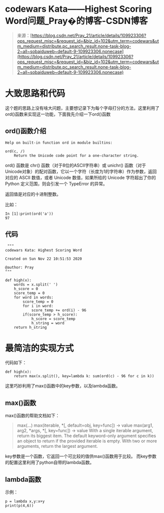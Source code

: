<!--yml
category: codewars
date: 2022-08-13 11:44:16
-->

# codewars Kata——Highest Scoring Word问题_Pray�的博客-CSDN博客

> 来源：[https://blog.csdn.net/Pray_21/article/details/109923306?ops_request_misc=&request_id=&biz_id=102&utm_term=codewars&utm_medium=distribute.pc_search_result.none-task-blog-2~all~sobaiduweb~default-9-109923306.nonecase](https://blog.csdn.net/Pray_21/article/details/109923306?ops_request_misc=&request_id=&biz_id=102&utm_term=codewars&utm_medium=distribute.pc_search_result.none-task-blog-2~all~sobaiduweb~default-9-109923306.nonecase)

# 大致思路和代码

这个题的思路上没有啥大问题，主要想记录下为每个字母打分的方法，这里利用了ord()函数来实现这一功能，下面我先介绍一下ord()函数

## ord()函数介绍

```
Help on built-in function ord in module builtins:

ord(c, /)
	Return the Unicode code point for a one-character string. 
```

ord() 函数是 chr() 函数（对于8位的ASCII字符串）或 unichr() 函数（对于Unicode对象）的配对函数，它以一个字符（长度为1的字符串）作为参数，返回对应的 ASCII 数值，或者 Unicode 数值，如果所给的 Unicode 字符超出了你的 Python 定义范围，则会引发一个 TypeError 的异常。

返回值是对应的十进制整数。

比如：

```
In [1]:print(ord('a'))
97 
```

## 代码

```
 """
codewars Kata: Highest Scoring Word

Created on Sun Nov 22 10:51:53 2020

@author: Pray
"""

def high(x):
    words = x.split(' ')
    h_score = 0
    score_temp = 0
    for word in words:
        score_temp = 0
        for i in word:
            score_temp += ord(i) - 96
        if(score_temp > h_score):
            h_score = score_temp
            h_string = word
    return h_string 
```

# 最简洁的实现方式

代码如下：

```
def high(x):
    return max(x.split(), key=lambda k: sum(ord(c) - 96 for c in k)) 
```

这里巧妙利用了max()函数中的key参数，以及lambda函数。

## max()函数

max()函数的帮助文档如下：

> max(…)
> max(iterable, *[, default=obj, key=func]) -> value
> max(arg1, arg2, *args, *[, key=func]) -> value
> With a single iterable argument, return its biggest item. The
> default keyword-only argument specifies an object to return if
> the provided iterable is empty.
> With two or more arguments, return the largest argument.

key参数是一个函数，它返回一个可比较的值供max()函数用于比较。
而key参数的配置这里利用了python自带的lambda函数。

## lambda函数

示例：

```
p = lambda x,y:x+y
print(p(4,6)) 
```